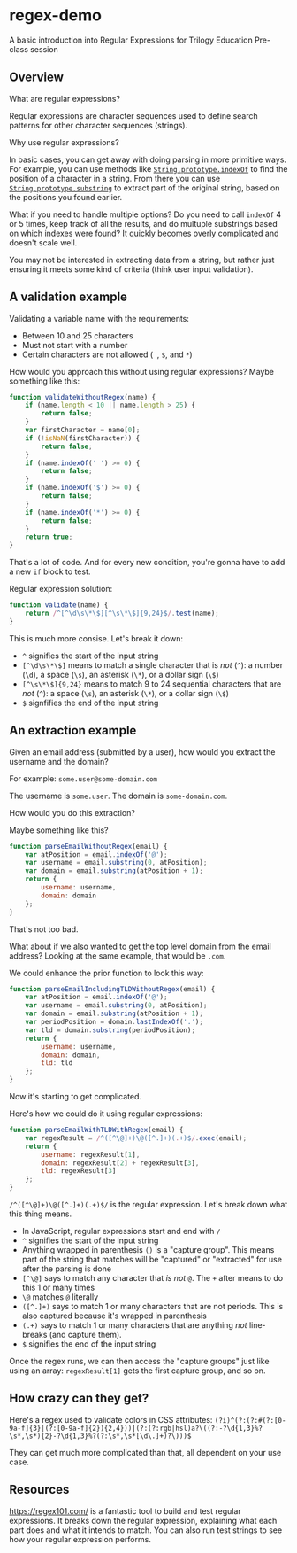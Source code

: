 # regex-demo
A basic introduction into Regular Expressions for Trilogy Education Pre-class session

## Overview
What are regular expressions? 

Regular expressions are character sequences used to define search patterns for other character sequences (strings).

Why use regular expressions?

In basic cases, you can get away with doing parsing in more primitive ways. For example, you can use methods like [`String.prototype.indexOf`](https://developer.mozilla.org/en-US/docs/Web/JavaScript/Reference/Global_Objects/String/indexOf) to find the position of a character in a string. From there you can use [`String.prototype.substring`](https://developer.mozilla.org/en-US/docs/Web/JavaScript/Reference/Global_Objects/String/substring) to extract part of the original string, based on the positions you found earlier.

What if you need to handle multiple options? Do you need to call `indexOf` 4 or 5 times, keep track of all the results, and do multuple substrings based on which indexes were found? It quickly becomes overly complicated and doesn't scale well.

You may not be interested in extracting data from a string, but rather just ensuring it meets some kind of criteria (think user input validation).

## A validation example

Validating a variable name with the requirements:
* Between 10 and 25 characters
* Must not start with a number
* Certain characters are not allowed (` `, `$`, and `*`)

How would you approach this without using regular expressions? Maybe something like this:
```javascript
function validateWithoutRegex(name) {
	if (name.length < 10 || name.length > 25) {
		return false;
	}
	var firstCharacter = name[0];
	if (!isNaN(firstCharacter)) {
		return false;
	}
	if (name.indexOf(' ') >= 0) {
		return false;
	}
	if (name.indexOf('$') >= 0) {
		return false;
	}
	if (name.indexOf('*') >= 0) {
		return false;
	}
	return true;
}
```

That's a lot of code. And for every new condition, you're gonna have to add a new `if` block to test.

Regular expression solution:
```javascript
function validate(name) {
	return /^[^\d\s\*\$][^\s\*\$]{9,24}$/.test(name);
}
```
This is much more consise. Let's break it down:
* `^` signifies the start of the input string
* `[^\d\s\*\$]` means to match a single character that is _not_ (`^`): a number (`\d`), a space (`\s`), an asterisk (`\*`), or a dollar sign (`\$`)
* `[^\s\*\$]{9,24}` means to match 9 to 24 sequential characters that are _not_ (`^`): a space (`\s`), an asterisk (`\*`), or a dollar sign (`\$`)
* `$` signfifies the end of the input string

## An extraction example

Given an email address (submitted by a user), how would you extract the username and the domain?

For example: `some.user@some-domain.com`

The username is `some.user`.
The domain is `some-domain.com`.

How would you do this extraction?

Maybe something like this?
```javascript
function parseEmailWithoutRegex(email) {
	var atPosition = email.indexOf('@');
	var username = email.substring(0, atPosition);
	var domain = email.substring(atPosition + 1);
	return {
		username: username,
		domain: domain
	};
}
```

That's not too bad.

What about if we also wanted to get the top level domain from the email address? Looking at the same example, that would be `.com`.

We could enhance the prior function to look this way:
```javascript
function parseEmailIncludingTLDWithoutRegex(email) {
	var atPosition = email.indexOf('@');
	var username = email.substring(0, atPosition);
	var domain = email.substring(atPosition + 1);
	var periodPosition = domain.lastIndexOf('.');
	var tld = domain.substring(periodPosition);
	return {
		username: username,
		domain: domain,
		tld: tld
	};
}
```
Now it's starting to get complicated.

Here's how we could do it using regular expressions:
```javascript
function parseEmailWithTLDWithRegex(email) {
	var regexResult = /^([^\@]+)\@([^.]+)(.+)$/.exec(email);
	return {
		username: regexResult[1],
		domain: regexResult[2] + regexResult[3],
		tld: regexResult[3]
	};
}
```
`/^([^\@]+)\@([^.]+)(.+)$/` is the regular expression. Let's break down what this thing means.

* In JavaScript, regular expressions start and end with `/`
* `^` signifies the start of the input string
* Anything wrapped in parenthesis `()` is a "capture group". This means part of the string that matches will be "captured" or "extracted" for use after the parsing is done
* `[^\@]` says to match any character that _is not_ `@`. The `+` after means to do this 1 or many times
* `\@` matches `@` literally
* `([^.]+)` says to match 1 or many characters that are not periods. This is also captured because it's wrapped in parenthesis
* `(.+)` says to match 1 or many characters that are anything _not_ line-breaks (and capture them).
* `$` signifies the end of the input string

Once the regex runs, we can then access the "capture groups" just like using an array:
`regexResult[1]` gets the first capture group, and so on.

## How crazy can they get?
Here's a regex used to validate colors in CSS attributes: `(?i)^(?:(?:#(?:[0-9a-f]{3}|(?:[0-9a-f]{2}){2,4}))|(?:(?:rgb|hsl)a?\((?:-?\d{1,3}%?\s*,\s*){2}-?\d{1,3}%?(?:\s*,\s*[\d\.]+)?\)))$`

They can get much more complicated than that, all dependent on your use case.

## Resources
https://regex101.com/ is a fantastic tool to build and test regular expressions. It breaks down the regular expression, explaining what each part does and what it intends to match. You can also run test strings to see how your regular expression performs.
